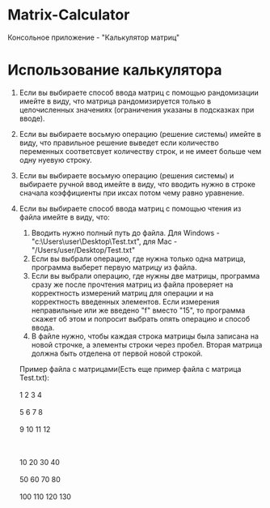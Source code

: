 # Matrix-Calculator
Консольное приложение - "Калькулятор матриц"


# Использование калькулятора

  1. Если вы выбираете способ ввода матриц с помощью рандомизации имейте в виду, что матрица рандомизируется только в целочисленных значениях (ограничения указаны в подсказках при вводе).
  2. Если вы выбираете восьмую операцию (решение системы) имейте в виду, что правильное решение выведет если количество переменных соответсвует количеству строк, и не имеет больше чем одну нуевую строку.
  3. Если вы выбираете восьмую операцию (решения системы) и выбираете ручной ввод имейте в виду, что вводить нужно в строке сначала коэффициенты при иксах потом чему равно уравнение.
  4. Если вы выбираете способ ввода матриц с помощью чтения из файла имейте в виду, что:
      1. Вводить нужно полный путь до файла. Для Windows - "c:\Users\user\Desktop\Test.txt", для Mac - "/Users/user/Desktop/Test.txt"
      2. Если вы выбрали операцию, где нужна только одна матрица, программа выберет первую матрицу из файла.
      3. Если вы выбрали операцию, где нужны две матрицы, программа сразу же после прочтения матриц из файла проверяет на корректность измерений матриц для операции и на корректность введенных элементов. Если измерения неправильные или же введено "f" вместо "15", то программа скажет об этом и попросит выбрать опять операцию и способ ввода.
      4. В файле нужно, чтобы каждая строка матрицы была записана на новой строчке, а элементы строки через пробел. Вторая матрица должна быть отделена от первой новой строкой.

        Пример файла с матрицами(Есть еще пример файла с матрица Test.txt):
        <br/><br/>1   2   3   4
        <br/><br/>5   6   7   8
        <br/><br/>9   10  11  12

        <br/><br/>10   20   30  40
        <br/><br/>50   60   70  80
        <br/><br/>100  110  120 130
        

